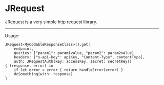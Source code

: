 # JRequest

JRequest is a very simple http request library.

---

Usage:

```
JRequest<MyCodableResponseClass>().get(
	endpoint,
	queries: ["param1": param1value, "param2": param2value],
	headers: ["x-api-key": apiKey, "Content-Type", contentType],
	auth: JRequestAuth(key: accessKey, secret: secretKey))
{ (response, error) in
	if let error = error { return handleError(error) }
	doSomething(with: response)
}
```
